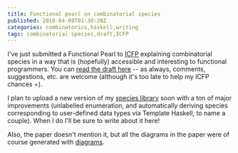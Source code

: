 ```yaml
---
title: Functional pearl on combinatorial species
published: 2010-04-08T01:30:28Z
categories: combinatorics,haskell,writing
tags: combinatorial species,draft,ICFP
---
```


I've just submitted a Functional Pearl to <a href="http://www.icfpconference.org/icfp2010/">ICFP</a> explaining combinatorial species in a way that is (hopefully) accessible and interesting to functional programmers.  You can <a href="http://www.cis.upenn.edu/~byorgey/papers/species-pearl.pdf">read the draft here</a> -- as always, comments, suggestions, etc. are welcome (although it's too late to help my ICFP chances =).

I plan to upload a new version of my <a href="http://hackage.haskell.org/package/species">species library</a> soon with a ton of major improvements (unlabelled enumeration, and automatically deriving species corresponding to user-defined data types via Template Haskell, to name a couple).  When I do I'll be sure to write about it here!

Also, the paper doesn't mention it, but all the diagrams in the paper were of course generated with <a href="http://hackage.haskell.org/package/diagrams">diagrams</a>.

